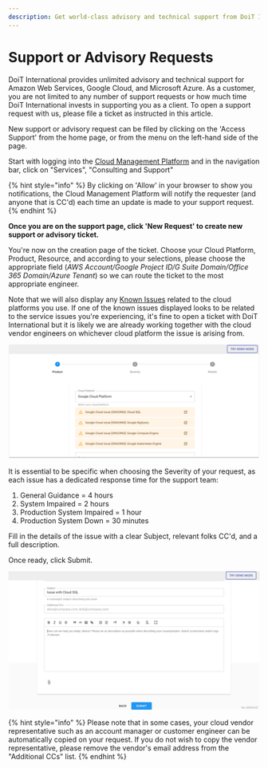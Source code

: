 ```yaml
---
description: Get world-class advisory and technical support from DoiT International
---
```


# Support or Advisory Requests

DoiT International provides unlimited advisory and technical support for Amazon Web Services, Google Cloud, and Microsoft Azure. As a customer, you are not limited to any number of support requests or how much time DoiT International invests in supporting you as a client. To open a support request with us, please file a ticket as instructed in this article.

New support or advisory request can be filed by clicking on the 'Access Support' from the home page, or from the menu on the left-hand side of the page.

Start with logging into the [Cloud Management Platform](../general/log-in.md) and in the navigation bar, click on "Services", "Consulting and Support"

{% hint style="info" %}
By clicking on 'Allow' in your browser to show you notifications, the Cloud Management Platform will notify the requester (and anyone that is CC'd) each time an update is made to your support request.
{% endhint %}

**Once you are on the support page, click 'New Request' to create new support or advisory ticket.**



You're now on the creation page of the ticket. Choose your Cloud Platform, Product, Resource, and according to your selections, please choose the appropriate field (_AWS Account/Google Project ID/G Suite Domain/Office 365 Domain/Azure Tenant_) so we can route the ticket to the most appropriate engineer.

Note that we will also display any [Known Issues](cloud-infrastructure-known-issues.md) related to the cloud platforms you use. If one of the known issues displayed looks to be related to the service issues you're experiencing, it's fine to open a ticket with DoiT International but it is likely we are already working together with the cloud vendor engineers on whichever cloud platform the issue is arising from.

![](../.gitbook/assets/support-1.png)

It is essential to be specific when choosing the Severity of your request, as each issue has a dedicated response time for the support team:

1. General Guidance = 4 hours
2. System Impaired = 2 hours
3. Production System Impaired = 1 hour
4. Production System Down = 30 minutes

Fill in the details of the issue with a clear Subject, relevant folks CC'd, and a full description.

Once ready, click Submit.

![](../.gitbook/assets/support-2.png)

{% hint style="info" %}
Please note that in some cases, your cloud vendor representative such as an account manager or customer engineer can be automatically copied on your request. If you do not wish to copy the vendor representative, please remove the vendor's email address from the "Additional CCs" list.
{% endhint %}
